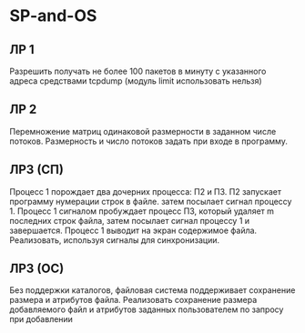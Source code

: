 # SP-and-OS
## ЛР 1
Разрешить получать не более 100 пакетов в минуту с указанного адреса средствами tcpdump (модуль limit использовать нельзя)
## ЛР 2
Перемножение матриц одинаковой размерности в заданном числе потоков. Размерность и число потоков задать при входе в программу.
## ЛР3 (СП)
Процесс 1 порождает два дочерних процесса: П2 и П3. П2 запускает программу нумерации строк в файле. затем посылает сигнал процессу 1. Процесс 1 сигналом
пробуждает процесс П3, который удаляет m последних строк файла, затем посылает сигнал процессу 1 и завершается. Процесс 1 выводит на экран содержимое файла. Реализовать, используя сигналы для синхронизации.
## ЛР3 (ОС)
Без поддержки каталогов, файловая система поддерживает сохранение размера и атрибутов файла. Реализовать сохранение размера добавляемого файл и атрибутов заданных пользователем по запросу при добавлении